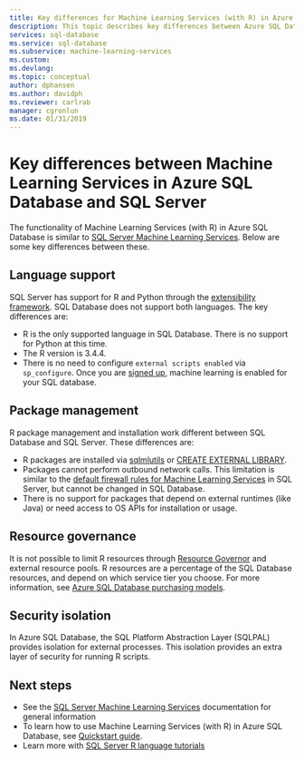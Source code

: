 ```yaml
---
title: Key differences for Machine Learning Services (with R) in Azure SQL Database (Preview) Overview
description: This topic describes key differences between Azure SQL Database Machine Learning Services (with R) and SQL Server Machine Learning Services.
services: sql-database
ms.service: sql-database
ms.subservice: machine-learning-services
ms.custom: 
ms.devlang: 
ms.topic: conceptual
author: dphansen
ms.author: davidph
ms.reviewer: carlrab
manager: cgronlun
ms.date: 01/31/2019
---
```

# Key differences between Machine Learning Services in Azure SQL Database and SQL Server

The functionality of Machine Learning Services (with R) in Azure SQL Database is similar to [SQL Server Machine Learning Services](https://docs.microsoft.com/sql/advanced-analytics/what-is-sql-server-machine-learning). Below are some key differences between these.

## Language support

SQL Server has support for R and Python through the [extensibility framework](https://docs.microsoft.com/en-us/sql/advanced-analytics/concepts/extensibility-framework). SQL Database does not support both languages. The key differences are:

- R is the only supported language in SQL Database. There is no support for Python at this time.
- The R version is 3.4.4.
- There is no need to configure `external scripts enabled` via `sp_configure`. Once you are [signed up](sql-database-machine-learning-services-overview.md#signup), machine learning is enabled for your SQL database.

## Package management

R package management and installation work different between SQL Database and SQL Server. These differences are:

- R packages are installed via [sqlmlutils](https://github.com/Microsoft/sqlmlutils) or [CREATE EXTERNAL LIBRARY](https://docs.microsoft.com/sql/t-sql/statements/create-external-library-transact-sql).
- Packages cannot perform outbound network calls. This limitation is similar to the [default firewall rules for Machine Learning Services](https://docs.microsoft.com//sql/advanced-analytics/security/firewall-configuration) in SQL Server, but cannot be changed in SQL Database.
- There is no support for packages that depend on external runtimes (like Java) or need access to OS APIs for installation or usage.

## Resource governance

It is not possible to limit R resources through [Resource Governor](https://docs.microsoft.com/sql/relational-databases/resource-governor/resource-governor) and external resource pools. R resources are a percentage of the SQL Database resources, and depend on which service tier you choose. For more information, see [Azure SQL Database purchasing models](https://docs.microsoft.com/azure/sql-database/sql-database-service-tiers).

## Security isolation

In Azure SQL Database, the SQL Platform Abstraction Layer (SQLPAL) provides isolation for external processes. This isolation provides an extra layer of security for running R scripts.

## Next steps

- See the [SQL Server Machine Learning Services](https://docs.microsoft.com/sql/advanced-analytics) documentation for general information
- To learn how to use Machine Learning Services (with R) in Azure SQL Database, see [Quickstart guide](sql-database-connect-query-r.md).
- Learn more with [SQL Server R language tutorials](https://docs.microsoft.com/sql/advanced-analytics/tutorials/sql-server-r-tutorials)